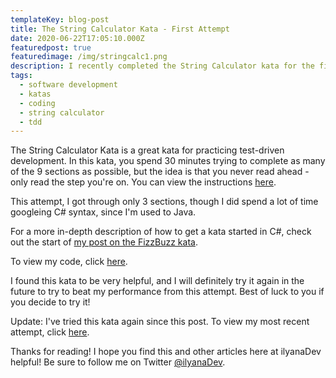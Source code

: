 ```yaml
---
templateKey: blog-post
title: The String Calculator Kata - First Attempt
date: 2020-06-22T17:05:10.000Z
featuredpost: true
featuredimage: /img/stringcalc1.png
description: I recently completed the String Calculator kata for the first time. I got through three of nine sections in the 30 minutes provided.
tags:
  - software development
  - katas
  - coding
  - string calculator
  - tdd
---
```


The String Calculator Kata is a great kata for practicing test-driven development. In this kata, you spend 30 minutes trying to complete as many of the 9 sections as possible, but the idea is that you never read ahead - only read the step you're on. You can view the instructions [here](https://github.com/ardalis/kata-catalog/blob/master/katas/String%20Calculator.md).

This attempt, I got through only 3 sections, though I did spend a lot of time googleing C# syntax, since I'm used to Java.

For a more in-depth description of how to get a kata started in C#, check out the start of [my post on the FizzBuzz kata](https://ilyana.dev/blog/2020-06-22-fizzbuzz-kata-PPP/).

To view my code, click [here](https://github.com/ilyanaDev/KataPractice/tree/master/StringCalculator/2020-06-22).

I found this kata to be very helpful, and I will definitely try it again in the future to try to beat my performance from this attempt. Best of luck to you if you decide to try it!

Update: I've tried this kata again since this post. To view my most recent attempt, click [here](https://github.com/ilyanaDev/KataPractice/tree/master/StringCalculator/2020-09-10).

Thanks for reading! I hope you find this and other articles here at ilyanaDev helpful! Be sure to follow me on Twitter [@ilyanaDev](https://twitter.com/ilyanaDev).
